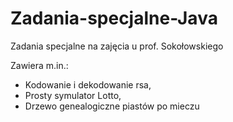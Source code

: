 # Zadania-specjalne-Java
Zadania specjalne na zajęcia u prof. Sokołowskiego

Zawiera m.in.:
- Kodowanie i dekodowanie rsa,
- Prosty symulator Lotto,
- Drzewo genealogiczne piastów po mieczu
